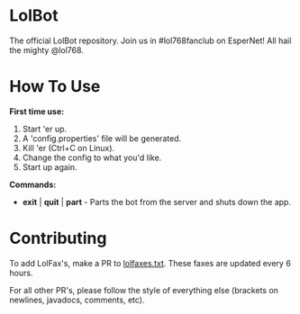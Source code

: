 LolBot
======

The official LolBot repository. Join us in #lol768fanclub on EsperNet! All hail the mighty @lol768.

How To Use
==========

**First time use:**

1. Start 'er up.
2. A 'config.properties' file will be generated.
3. Kill 'er (Ctrl+C on Linux).
4. Change the config to what you'd like.
5. Start up again.

**Commands:**

* **exit** | **quit** | **part** - Parts the bot from the server and shuts down the app.
 

Contributing
============

To add LolFax's, make a PR to [lolfaxes.txt](https://github.com/Bionicrm/LolBot/blob/master/lolfaxes.txt). These faxes are updated every 6 hours.

For all other PR's, please follow the style of everything else (brackets on newlines, javadocs, comments, etc).
